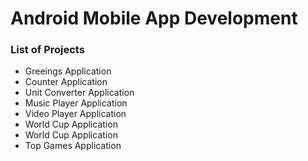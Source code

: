 # Android Mobile App Development 

### List of Projects
- Greeings       Application
- Counter        Application
- Unit Converter Application
- Music Player Application
- Video Player Application
- World Cup Application
- World Cup Application
- Top Games Application
